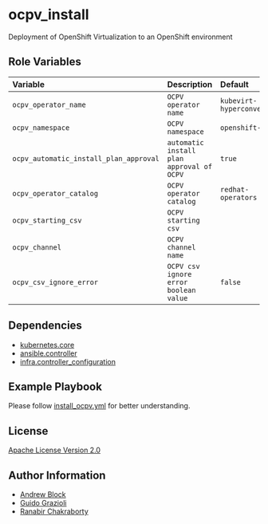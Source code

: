ocpv_install
=========

Deployment of OpenShift Virtualization to an OpenShift environment

Role Variables
--------------

| Variable                               | Description                               | Default                   |
|:---------------------------------------|:------------------------------------------|:--------------------------|
| `ocpv_operator_name`                   | `OCPV operator name`                      | `kubevirt-hyperconverged` |
| `ocpv_namespace`                       | `OCPV namespace`                          | `openshift-cnv`           |
| `ocpv_automatic_install_plan_approval` | `automatic install plan approval of OCPV` | `true`                    |
| `ocpv_operator_catalog`                | `OCPV operator catalog`                   | `redhat-operators`        |
| `ocpv_starting_csv`                    | `OCPV starting csv`                       |                           |
| `ocpv_channel`                         | `OCPV channel name`                       |                           |
| `ocpv_csv_ignore_error`                | `OCPV csv ignore error boolean value`     | `false`                   |

Dependencies
------------

* [kubernetes.core](https://docs.ansible.com/ansible/latest/collections/kubernetes/core/index.html)
* [ansible.controller](https://docs.ansible.com/automation.html)
* [infra.controller_configuration](https://galaxy.ansible.com/infra)

Example Playbook
----------------

Please follow [install_ocpv.yml](https://github.com/redhat-cop/middleware_ocpv/blob/main/playbooks/install_ocpv.yml)
for better understanding.

License
-------

[Apache License Version 2.0](https://github.com/redhat-cop/middleware_ocpv/blob/main/LICENSE)

Author Information
------------------

- [Andrew Block](https://github.com/sabre1041)
- [Guido Grazioli](https://github.com/guidograzioli)
- [Ranabir Chakraborty](https://github.com/RanabirChakraborty)
